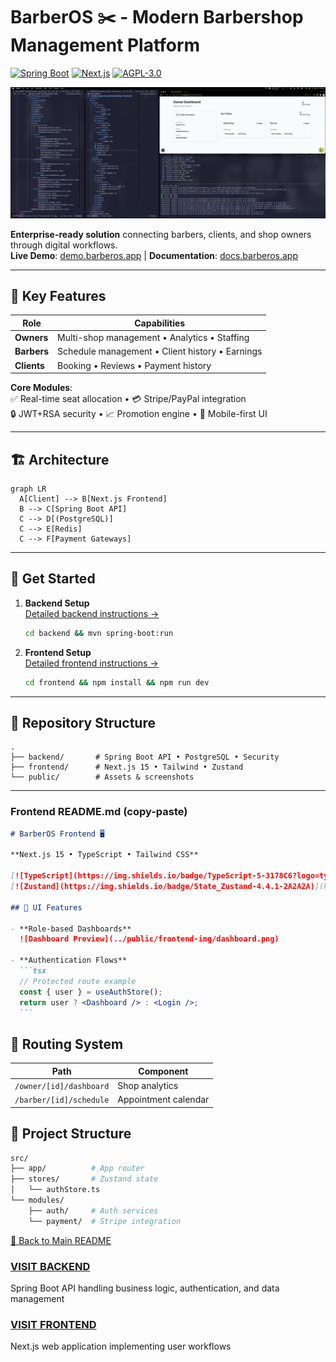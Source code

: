 # BarberOS ✂️ - Modern Barbershop Management Platform

[![Spring Boot](https://img.shields.io/badge/Spring_Boot-3-6DB33F?logo=spring)](https://spring.io/) [![Next.js](https://img.shields.io/badge/Next.js-15-000000?logo=next.js)](https://nextjs.org/) [![AGPL-3.0](https://img.shields.io/badge/License-AGPL--3.0-blue)](LICENSE)

![Platform Overview](public/landing-img/fullstack-owner-dashboard.png)

**Enterprise-ready solution** connecting barbers, clients, and shop owners through digital workflows.  
**Live Demo**: [demo.barberos.app](https://your-demo-link.com) | **Documentation**: [docs.barberos.app](https://your-docs-link.com)

---

## 🌟 Key Features

| Role        | Capabilities                                    |
| ----------- | ----------------------------------------------- |
| **Owners**  | Multi-shop management • Analytics • Staffing    |
| **Barbers** | Schedule management • Client history • Earnings |
| **Clients** | Booking • Reviews • Payment history             |

**Core Modules**:  
✅ Real-time seat allocation • 💳 Stripe/PayPal integration  
🔒 JWT+RSA security • 📈 Promotion engine • 📱 Mobile-first UI

---

## 🏗 Architecture

```mermaid
graph LR
  A[Client] --> B[Next.js Frontend]
  B --> C[Spring Boot API]
  C --> D[(PostgreSQL)]
  C --> E[Redis]
  C --> F[Payment Gateways]
```

---

## 🚀 Get Started

1. **Backend Setup**  
   [Detailed backend instructions →](backend/README.md)

   ```bash
   cd backend && mvn spring-boot:run
   ```

2. **Frontend Setup**  
   [Detailed frontend instructions →](frontend/README.md)
   ```bash
   cd frontend && npm install && npm run dev
   ```

---

## 📂 Repository Structure

```
.
├── backend/       # Spring Boot API • PostgreSQL • Security
├── frontend/      # Next.js 15 • Tailwind • Zustand
└── public/        # Assets & screenshots
```

---

### **Frontend README.md** (copy-paste)

````markdown
# BarberOS Frontend 🖥️

**Next.js 15 • TypeScript • Tailwind CSS**

[![TypeScript](https://img.shields.io/badge/TypeScript-5-3178C6?logo=typescript)](https://typescriptlang.org)  
[![Zustand](https://img.shields.io/badge/State_Zustand-4.4.1-2A2A2A)](https://zustand-demo.pmnd.rs/)

## 🌈 UI Features

- **Role-based Dashboards**  
  ![Dashboard Preview](../public/frontend-img/dashboard.png)

- **Authentication Flows**
  ```tsx
  // Protected route example
  const { user } = useAuthStore();
  return user ? <Dashboard /> : <Login />;
  ```
````

## 🚦 Routing System

| Path                    | Component            |
| ----------------------- | -------------------- |
| `/owner/[id]/dashboard` | Shop analytics       |
| `/barber/[id]/schedule` | Appointment calendar |

## 🧱 Project Structure

```bash
src/
├── app/          # App router
├── stores/       # Zustand state
│   └── authStore.ts
└── modules/
    ├── auth/     # Auth services
    └── payment/  # Stripe integration
```

[🔼 Back to Main README](../README.md)

### [VISIT BACKEND](backend/)

Spring Boot API handling business logic, authentication, and data management

### [VISIT FRONTEND](frontend/)

Next.js web application implementing user workflows
